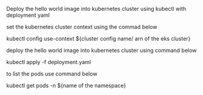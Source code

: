 Deploy the hello world image into kubernetes cluster using kubectl with deployment yaml

set the kubernetes cluster context using the commad below

kubectl config use-context ${cluster config name/ arn of the eks cluster}

deploy the hello world image into kubernetes cluster using command below

kubectl apply -f deployment.yaml

to list the pods use command below

kubectl get pods -n ${name of the namespace}
